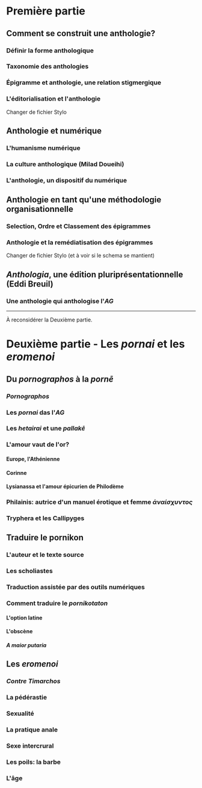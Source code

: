 # Première partie

## Comment se construit une anthologie?

### Définir la forme anthologique

### Taxonomie des anthologies

### Épigramme et anthologie, une relation stigmergique

### L'éditorialisation et l'anthologie

Changer de fichier Stylo

## Anthologie et numérique

### L'humanisme numérique

### La culture anthologique (Milad Doueihi)

### L'anthologie, un dispositif du numérique

## Anthologie en tant qu'une méthodologie organisationnelle

### Selection, Ordre et Classement des épigrammes
 
### Anthologie et la remédiatisation des épigrammes

Changer de fichier Stylo (et à voir si le schema se mantient)

## *Anthologia*, une édition pluriprésentationnelle (Eddi Breuil)

### Une anthologie qui anthologise l'*AG*


--- 

À reconsidérer la Deuxième partie. 

# Deuxième partie - Les *pornai* et les *eromenoi*

## Du *pornographos* à la *pornē*

### *Pornographos*

### Les *pornai* das l'*AG*

### Les *hetairai* et une *pallakē*

### L'amour vaut de l'or?

#### Europe, l'Athénienne

#### Corinne

#### Lysianassa et l'amour épicurien de Philodème

### Philainis: autrice d'un manuel érotique et femme *ἀναίσχυντος*

### Tryphera et les Callipyges

## Traduire le pornikon

### L'auteur et le texte source

### Les scholiastes

### Traduction assistée par des outils numériques

### Comment traduire le *pornikotaton* 

#### L'option latine

#### L'obscène

#### *A maior putaria*

## Les *eromenoi*

### *Contre Timarchos*

### La pédérastie

### Sexualité 

### La pratique anale

### Sexe intercrural

### Les poils: la barbe

### L'âge

